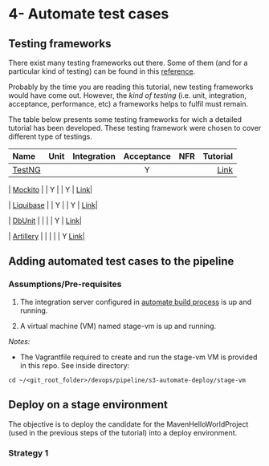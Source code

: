 # 4- Automate test cases



## Testing frameworks


There exist many testing frameworks out there. Some of them (and for a particular kind of testing) can be found in this [reference](https://medium.com/@alicealdaine/top-10-api-testing-tools-rest-soap-services-5395cb03cfa9). 

Probably by the time you are reading this tutorial, new testing frameworks would have come out. However, the *kind of testing* (i.e. unit, integration, acceptance, performance, etc) a frameworks helps to fulfil must remain.

The table below presents some testing frameworks for wich a detailed tutorial has been developed. These testing framework were chosen to cover different type of testings. 


| Name | Unit  | Integration | Acceptance |  NFR | Tutorial |
| :--- | :---: |   :---:     | :---: 	  | :---:| ---:	|
| [TestNG](https://testng.org/doc/) | | | Y | | [Link](https://github.com/acapozucca/TestNG)|

| [Mockito](https://site.mockito.org/) | | Y |  | Y | [Link](https://github.com/venkateshwarant/Mockito_Tutorial)|

| [Liquibase](http://www.liquibase.org/index.html) | | Y |  | Y | [Link](https://github.com/acapozucca/liquibase)|

| [DbUnit](http://dbunit.wikidot.com/) | | | | Y | [Link](https://github.com/venkateshwarant/DBUnit_tutorial)|

| [Artillery](https://artillery.io/) | | | | | Y [Link](https://github.com/venkateshwarant/Artillery_Tutorial)|








## Adding automated test cases to the pipeline



### Assumptions/Pre-requisites

1. The integration server configured in [automate build process](../s2-automate-build/README.md) is up and running.

2. A virtual machine (VM) named stage-vm is up and running.

*Notes:*<br>
- The Vagrantfile required to create and run the stage-vm VM is provided in this repo. See inside directory:<br>

`cd ~/<git_root_folder>/devops/pipeline/s3-automate-deploy/stage-vm`



## Deploy on a stage environment 

The objective is to deploy the candidate for the MavenHelloWorldProject (used in the previous steps of the tutorial) into a deploy environment.


### Strategy 1
